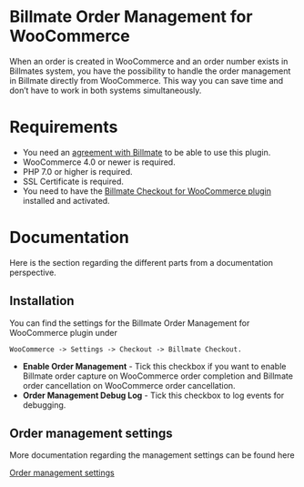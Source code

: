 # Billmate Order Management for WooCommerce

When an order is created in WooCommerce and an order number exists in Billmates system,
you have the possibility to handle the order management in Billmate directly from WooCommerce.
This way you can save time and don’t have to work in both systems simultaneously.

# Requirements

* You need an [agreement with Billmate](https://www.billmate.se/kontakt/) to be able to use this plugin.
* WooCommerce 4.0 or newer is required.
* PHP 7.0 or higher is required.
* SSL Certificate is required.
* You need to have the [Billmate Checkout for WooCommerce plugin](https://github.com/Billmate/billmate-checkout-for-woocommerce) installed and activated.

# Documentation

Here is the section regarding the different parts from a documentation perspective.

## Installation

You can find the settings for the Billmate Order Management for WooCommerce plugin under

    WooCommerce -> Settings -> Checkout -> Billmate Checkout.

* **Enable Order Management** - Tick this checkbox if you want to enable Billmate order capture on WooCommerce order completion and Billmate order cancellation on WooCommerce order cancellation.
* **Order Management Debug Log** - Tick this checkbox to log events for debugging.

## Order management settings

More documentation regarding the management settings can be found here

[Order management settings](https://docs.krokedil.com/article/366-billmate-order-management-introduction)
